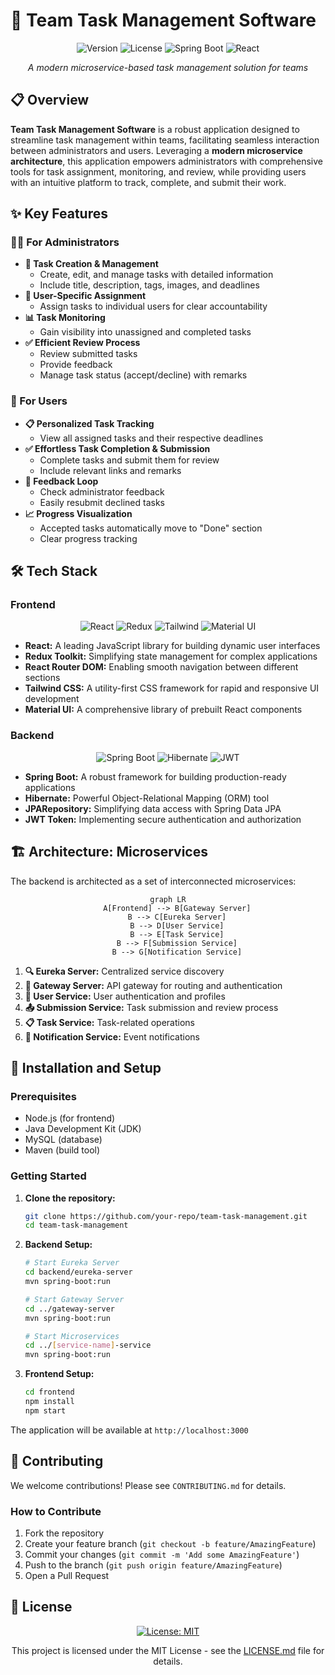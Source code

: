 # 🚀 Team Task Management Software

<div align="center">

![Version](https://img.shields.io/badge/version-1.0.0-blue.svg)
![License](https://img.shields.io/badge/license-MIT-green.svg)
![Spring Boot](https://img.shields.io/badge/Spring%20Boot-2.7.x-brightgreen)
![React](https://img.shields.io/badge/React-18.x-blue)

*A modern microservice-based task management solution for teams*

</div>

## 📋 Overview

**Team Task Management Software** is a robust application designed to streamline task management within teams, facilitating seamless interaction between administrators and users. Leveraging a **modern microservice architecture**, this application empowers administrators with comprehensive tools for task assignment, monitoring, and review, while providing users with an intuitive platform to track, complete, and submit their work.

## ✨ Key Features

### 👨‍💼 For Administrators

* **📝 Task Creation & Management**
  * Create, edit, and manage tasks with detailed information
  * Include title, description, tags, images, and deadlines
* **👥 User-Specific Assignment**
  * Assign tasks to individual users for clear accountability
* **📊 Task Monitoring**
  * Gain visibility into unassigned and completed tasks
* **✅ Efficient Review Process**
  * Review submitted tasks
  * Provide feedback
  * Manage task status (accept/decline) with remarks

### 👤 For Users

* **📋 Personalized Task Tracking**
  * View all assigned tasks and their respective deadlines
* **✅ Effortless Task Completion & Submission**
  * Complete tasks and submit them for review
  * Include relevant links and remarks
* **🔄 Feedback Loop**
  * Check administrator feedback
  * Easily resubmit declined tasks
* **📈 Progress Visualization**
  * Accepted tasks automatically move to "Done" section
  * Clear progress tracking

## 🛠️ Tech Stack

### Frontend

<div align="center">

![React](https://img.shields.io/badge/React-18.x-blue?style=for-the-badge)
![Redux](https://img.shields.io/badge/Redux%20Toolkit-1.9.x-purple?style=for-the-badge)
![Tailwind](https://img.shields.io/badge/Tailwind%20CSS-3.x-38B2AC?style=for-the-badge)
![Material UI](https://img.shields.io/badge/Material%20UI-5.x-0081CB?style=for-the-badge)

</div>

* **React:** A leading JavaScript library for building dynamic user interfaces
* **Redux Toolkit:** Simplifying state management for complex applications
* **React Router DOM:** Enabling smooth navigation between different sections
* **Tailwind CSS:** A utility-first CSS framework for rapid and responsive UI development
* **Material UI:** A comprehensive library of prebuilt React components

### Backend

<div align="center">

![Spring Boot](https://img.shields.io/badge/Spring%20Boot-2.7.x-brightgreen?style=for-the-badge)
![Hibernate](https://img.shields.io/badge/Hibernate-5.x-59666C?style=for-the-badge)
![JWT](https://img.shields.io/badge/JWT-Auth-blue?style=for-the-badge)

</div>

* **Spring Boot:** A robust framework for building production-ready applications
* **Hibernate:** Powerful Object-Relational Mapping (ORM) tool
* **JPARepository:** Simplifying data access with Spring Data JPA
* **JWT Token:** Implementing secure authentication and authorization

## 🏗️ Architecture: Microservices

The backend is architected as a set of interconnected microservices:

<div align="center">

```mermaid
graph LR
    A[Frontend] --> B[Gateway Server]
    B --> C[Eureka Server]
    B --> D[User Service]
    B --> E[Task Service]
    B --> F[Submission Service]
    B --> G[Notification Service]
```

</div>

1. **🔍 Eureka Server:** Centralized service discovery
2. **🚪 Gateway Server:** API gateway for routing and authentication
3. **👤 User Service:** User authentication and profiles
4. **📤 Submission Service:** Task submission and review process
5. **📋 Task Service:** Task-related operations
6. **🔔 Notification Service:** Event notifications

## 🚀 Installation and Setup

### Prerequisites

* Node.js (for frontend)
* Java Development Kit (JDK)
* MySQL (database)
* Maven (build tool)

### Getting Started

1. **Clone the repository:**
   ```bash
   git clone https://github.com/your-repo/team-task-management.git
   cd team-task-management
   ```

2. **Backend Setup:**
   ```bash
   # Start Eureka Server
   cd backend/eureka-server
   mvn spring-boot:run

   # Start Gateway Server
   cd ../gateway-server
   mvn spring-boot:run

   # Start Microservices
   cd ../[service-name]-service
   mvn spring-boot:run
   ```

3. **Frontend Setup:**
   ```bash
   cd frontend
   npm install
   npm start
   ```

The application will be available at `http://localhost:3000`

## 🤝 Contributing

We welcome contributions! Please see `CONTRIBUTING.md` for details.

### How to Contribute

1. Fork the repository
2. Create your feature branch (`git checkout -b feature/AmazingFeature`)
3. Commit your changes (`git commit -m 'Add some AmazingFeature'`)
4. Push to the branch (`git push origin feature/AmazingFeature`)
5. Open a Pull Request

## 📄 License

<div align="center">

[![License: MIT](https://img.shields.io/badge/License-MIT-yellow.svg)](https://opensource.org/licenses/MIT)

This project is licensed under the MIT License - see the [LICENSE.md](LICENSE.md) file for details.

</div>




